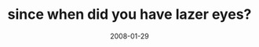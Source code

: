 ---
layout: base.njk
title : 'since when did you have lazer eyes?' 
view_title : 'since when did you have lazer eyes?' 
year : '2008' 
date : '2008-01-29' 
img_file : '/drawing/sincewhendidyouhavelazereyes9.png' 
html_file : 'sincewhendidyouhavelazereyes9' 
next_html : 'sincewhendidyouhavelazereyes8.html' 
year_order : '44' 
permalink : "title/{{html_file}}.html"
---